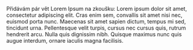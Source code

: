 Přidávám pár vět Lorem Ipsum na zkoušku:
Lorem ipsum dolor sit amet, consectetur adipiscing elit. Cras enim sem, convallis sit amet nisi nec, euismod porta nunc. 
Maecenas sit amet sapien dictum, tempus mi sed, tincidunt urna. Pellentesque velit turpis, cursus nec cursus quis, rutrum hendrerit arcu. 
Nulla quis dignissim nibh. Quisque maximus nunc quis augue interdum, ornare iaculis magna facilisis.
